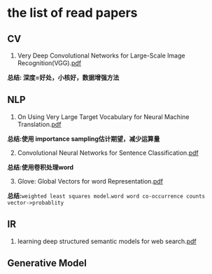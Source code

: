 # the list of read papers
## CV
1. Very Deep Convolutional Networks for Large-Scale Image Recognition(VGG).[pdf](https://arxiv.org/pdf/1409.1556.pdf)

**总结: 深度=好处，小核好，数据增强方法**
## NLP

1. On Using Very Large Target Vocabulary for Neural Machine Translation.[pdf](https://arxiv.org/pdf/1412.2007.pdf)

**总结:使用 importance sampling估计期望，减少运算量**

2. Convolutional Neural Networks for Sentence Classification.[pdf](https://arxiv.org/pdf/1408.5882.pdf)

**总结:使用卷积处理word**

3. Glove: Global Vectors for word Representation.[pdf](https://nlp.stanford.edu/pubs/glove.pdf)

**总结:**`weighted least squares model`.`word word co-occurrence counts` `vector->probablity`
## IR
1. learning deep structured semantic models for web search.[pdf](https://www.microsoft.com/en-us/research/wp-content/uploads/2016/02/cikm2013_DSSM_fullversion.pdf)

## Generative Model
